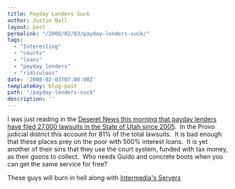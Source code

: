 ```yaml
---
title: Payday Lenders Suck
author: Justin Ball
layout: post
permalink: "/2008/02/03/payday-lenders-suck/"
tags:
  - "Interesting"
  - "courts"
  - "loans"
  - "payday lenders"
  - "ridiculous"
date: '2008-02-03T07:00:00Z'
templateKey: blog-post
path: "/payday-lenders-suck"
description: ''
---
```


I was just reading in the [Deseret News this morning that payday lenders have filed 27,000 lawsuits in the State of Utah since 2005][1].  In the Provo judicial district this account for 81% of the total lawsuits.  It is bad enough that these places prey on the poor with 500% interest loans.  It is yet another of their sins that they use the court system, funded with tax money, as their goons to collect.  Who needs Guido and concrete boots when you can get the same service for free?

 [1]: http://deseretnews.com/article/1,5143,695249792,00.html

These guys will burn in hell along with [Intermedia's Servers][2]

 [2]: /2008/02/01/email-sucks/
